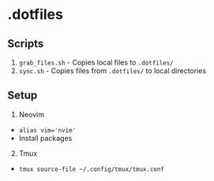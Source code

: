 # .dotfiles

## Scripts
1. `grab_files.sh` - Copies local files to `.dotfiles/`
2. `sync.sh` - Copies files from `.dotfiles/` to local directories

## Setup
1. Neovim
  - `alias vim='nvim'`
  - Install packages

2. Tmux
  - `tmux source-file ~/.config/tmux/tmux.conf`

